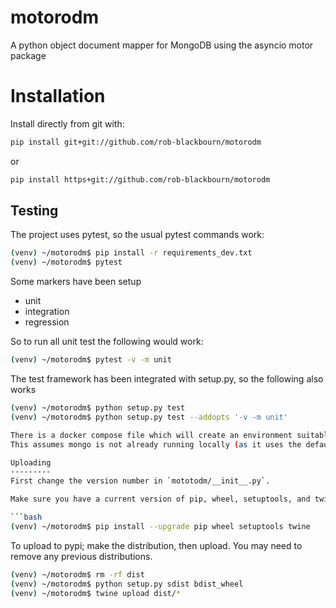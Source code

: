 # motorodm
A python object document mapper for MongoDB using the asyncio motor package

# Installation

Install directly from git with:

```bash
pip install git+git://github.com/rob-blackbourn/motorodm
```

or

```bash
pip install https+git://github.com/rob-blackbourn/motorodm
```

Testing
-------

The project uses pytest, so the usual pytest commands work:

```bash
(venv) ~/motorodm$ pip install -r requirements_dev.txt
(venv) ~/motorodm$ pytest
```

Some markers have been setup
- unit
- integration
- regression

So to run all unit test the following would work:

```bash
(venv) ~/motorodm$ pytest -v -m unit
```

The test framework has been integrated with setup.py, so the following also works
```bash
(venv) ~/motorodm$ python setup.py test
(venv) ~/motorodm$ python setup.py test --addopts '-v -m unit'

There is a docker compose file which will create an environment suitable for integration tests.
This assumes mongo is not already running locally (as it uses the default port) and requires docker and docker-compose.

Uploading
---------
First change the version number in `mototodm/__init__.py`.

Make sure you have a current version of pip, wheel, setuptools, and twine:

```bash
(venv) ~/motorodm$ pip install --upgrade pip wheel setuptools twine
```

To upload to pypi; make the distribution, then upload. You may need to remove any previous distributions.

```bash
(venv) ~/motorodm$ rm -rf dist
(venv) ~/motorodm$ python setup.py sdist bdist_wheel
(venv) ~/motorodm$ twine upload dist/*

```

